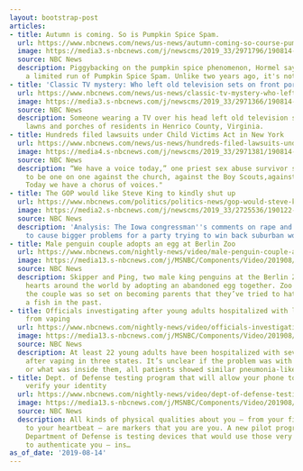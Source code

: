 ```yaml
---
layout: bootstrap-post
articles:
- title: Autumn is coming. So is Pumpkin Spice Spam.
  url: https://www.nbcnews.com/news/us-news/autumn-coming-so-course-pumpkin-spice-spam-too-n1042531
  image: https://media3.s-nbcnews.com/j/newscms/2019_33/2971796/190814-spam-pumpkin-spice_-_front-ac-643p_7da661cf11af7078baa82bd1ee42b021.nbcnews-fp-1200-630.jpg
  source: NBC News
  description: Piggybacking on the pumpkin spice phenomenon, Hormel says it will introduce
    a limited run of Pumpkin Spice Spam. Unlike two years ago, it's not a hoax.
- title: 'Classic TV mystery: Who left old television sets on front porches in Virginia?'
  url: https://www.nbcnews.com/news/us-news/classic-tv-mystery-who-left-old-television-sets-front-porches-n1042381
  image: https://media3.s-nbcnews.com/j/newscms/2019_33/2971366/190814-wwbt-old-tv-lawn-ew-310p_3626333fa33815fda17eb6d720e571aa.nbcnews-fp-1200-630.jpg
  source: NBC News
  description: Someone wearing a TV over his head left old television sets on the
    lawns and porches of residents in Henrico County, Virginia.
- title: Hundreds filed lawsuits under Child Victims Act in New York
  url: https://www.nbcnews.com/news/us-news/hundreds-filed-lawsuits-under-child-victims-act-new-york-n1042351
  image: https://media4.s-nbcnews.com/j/newscms/2019_33/2971381/190814-child-sex-abuse-attorney-se-314p_612d9376bb7afcb07d6da0640dcd209f.nbcnews-fp-1200-630.jpg
  source: NBC News
  description: “We have a voice today,” one priest sex abuse survivor said. “It used
    to be one on one against the church, against the Boy Scouts,against other organizations.
    Today we have a chorus of voices."
- title: The GOP would like Steve King to kindly shut up
  url: https://www.nbcnews.com/politics/politics-news/gop-would-steve-king-kindly-shut-n1042521
  image: https://media2.s-nbcnews.com/j/newscms/2019_33/2725536/190122-donald-trump-joni-ernst-2016-ew-622p_e2b3ba2fb83a64e93bca2b53634d990e.nbcnews-fp-1200-630.jpg
  source: NBC News
  description: 'Analysis: The Iowa congressman''s comments on rape and incest threaten
    to cause bigger problems for a party trying to win back suburban women.'
- title: Male penguin couple adopts an egg at Berlin Zoo
  url: https://www.nbcnews.com/nightly-news/video/male-penguin-couple-adopts-an-egg-at-berlin-zoo-66114117908
  image: https://media13.s-nbcnews.com/j/MSNBC/Components/Video/201908/nn_kco_gay_penguins_eggs_190814_1920x1080.nbcnews-fp-1200-630.jpg
  source: NBC News
  description: Skipper and Ping, two male king penguins at the Berlin Zoo, captured
    hearts around the world by adopting an abandoned egg together. Zoo officials say
    the couple was so set on becoming parents that they’ve tried to hatch stones and
    a fish in the past.
- title: Officials investigating after young adults hospitalized with lung damage
    from vaping
  url: https://www.nbcnews.com/nightly-news/video/officials-investigating-after-young-adults-hospitalized-with-lung-damage-from-vaping-66114629708
  image: https://media13.s-nbcnews.com/j/MSNBC/Components/Video/201908/nn_cbe_vaping_lung_damage_190814_1920x1080.nbcnews-fp-1200-630.jpg
  source: NBC News
  description: At least 22 young adults have been hospitalized with severe lung damage
    after vaping in three states. It’s unclear if the problem was with the devices
    or what was inside them, all patients showed similar pneumonia-like symptoms.
- title: Dept. of Defense testing program that will allow your phone to continuously
    verify your identity
  url: https://www.nbcnews.com/nightly-news/video/dept-of-defense-testing-program-that-will-allow-your-phone-to-continuously-verify-your-identity-66114629566
  image: https://media13.s-nbcnews.com/j/MSNBC/Components/Video/201908/jacob_ward_thumb.nbcnews-fp-1200-630.jpg
  source: NBC News
  description: All kinds of physical qualities about you – from your fingerprints
    to your heartbeat – are markers that you are you. A new pilot program out of the
    Department of Defense is testing devices that would use those very personal qualities
    to authenticate you – ins…
as_of_date: '2019-08-14'
---
```


